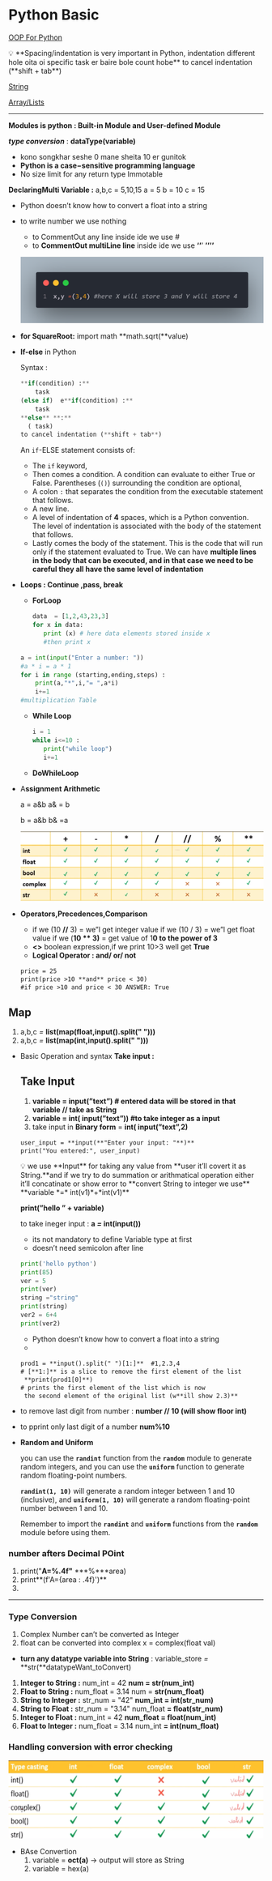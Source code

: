# Python Basic

[OOP For Python](Python%20Basic%203b3b3202e2374b0898f11a0a49432391/OOP%20For%20Python%204bedda5626734f44bae8be5f95b1ad66.md)

<aside>
💡 **Spacing/indentation is very important in Python, indentation different hole oita oi specific task er baire bole count hobe**
to cancel indentation (**shift + tab**)

</aside>

[String](Python%20Basic%203b3b3202e2374b0898f11a0a49432391/String%20f69b4278b0054f0784f3d32ee54ae5ea.md)

[Array/Lists](Python%20Basic%203b3b3202e2374b0898f11a0a49432391/Array%20Lists%2099d9d3e1d18b4eca8c3a51e7aaeca351.md)

---

**Modules is python :   Built-in Module and User-defined Module**

***type conversion*** :  **dataType(variable)**

- kono songkhar seshe 0 mane sheita 10 er gunitok
- **Python is a case−sensitive programming language**
- No size limit for any return type
Immotable

**DeclaringMulti Variable :**
a,b,c = 5,10,15
a = 5
b = 10
c = 15

- Python doesn’t know how to convert a float into a string
- to write number we use nothing
    - to CommentOut any line inside ide we use #
    - to **CommentOut multiLine line** inside ide we use **‘’**’ **’’’’**
    
    ![code.png](Python%20Basic%203b3b3202e2374b0898f11a0a49432391/code.png)
    
- **for SquareRoot:**
import math
**math.sqrt(**value)
- **If-else** in Python
    
    Syntax :
    
    ```python
    **if(condition) :**
        task
    (else if)  e**if(condition) :** 
        task
    **else** **:**
      ( task)
    to cancel indentation (**shift + tab**)
    ```
    
    An `if`-ELSE statement consists of:
    
    - The `if` keyword,
    - Then comes a condition. A condition can evaluate to either True or False. Parentheses (`()`) surrounding the condition are optional,
    - A colon `:` that separates the condition from the executable statement that follows.
    - A new line.
    - A level of indentation of **4** spaces, which is a Python convention. The level of indentation is associated with the body of the statement that follows.
    - Lastly comes the body of the statement. This is the code that will run only if the statement evaluated to True. We can have **multiple lines in the body that can be executed, and in that case we need to be careful they all have the same level of indentation**
- **Loops  : Continue ,pass, break**
    
    
    - **ForLoop**
        
        
        ```python
        data  = [1,2,43,23,3]
        for x in data:
           print (x) # here data elements stored inside x
           #then print x
        ```
        
    
    ```python
    a = int(input("Enter a number: "))
    #a * i = a * 1
    for i in range (starting,ending,steps) :
        print(a,"*",i,"= ",a*i)
        i+=1
    #multiplication Table
    ```
    
    - **While Loop**
        
        ```python
        i = 1
        while i<=10 :
           print("while loop")
           i+=1
        ```
        
    
    - **DoWhileLoop**
- A**ssignment Arithmetic**
    
    
    a = a&b
    a& = b
    
    b = a&b
    b& =a
    
    ![Untitled](Python%20Basic%203b3b3202e2374b0898f11a0a49432391/Untitled.png)
    
- **Operators,Precedences,Comparison**
    - if we (10 **//** 3) = we”l get integer value
    if we (10 / 3) = we”l get float value
    if we (**10 ** 3)** = get  value of 1**0 to the power of 3**
    - **<>** boolean expression,if we print 10>3 well get **True**
    - **Logical Operator : and/ or/ not**
    
    ```
    price = 25
    print(price >10 **and** price < 30)
    #if price >10 and price < 30 ANSWER: True
    ```
    

## Map

1. a,b,c *=* **list(map(float,input().split(" ")))**
2. a,b,c *=* **list(map(int,input().split(" ")))**

- Basic Operation and syntax **Take input :**
    
    ## Take Input
    
    1. **variable = input(”text”)   # entered data will be stored in that variable // take as String**
    2. **variable = int( input(”text”)) #to take integer as a input**
    3. take input in **Binary form** = **int( input(”text”,2)**
    
    ```
    user_input = **input(**"Enter your input: "**)**
    print("You entered:", user_input)
    ```
    
    <aside>
    💡 we use **Input** for taking any value from **user it’ll covert it as String.**and if we try to do summation or arithmatical operation either it’ll concatinate or show error
    to **convert String to integer we use**
    **variable *=* int(v1)*+*int(v1)**
    
    </aside>
    
    **print(”hello ” + variable)**
    
    to take ineger input : **a *=* int(input())**
    
    - its not mandatory to define Variable type at first
    - doesn’t need semicolon after line
    
    ```python
    print('hello python')
    print(85)
    ver = 5
    print(ver)
    string ="string"
    print(string)
    ver2 = 6+4
    print(ver2)
    ```
    
    - Python doesn’t know how to convert a float into a string
    - 
    
    ```
    prod1 = **input().split(" ")[1:]**  #1,2.3,4
    # [**1:]** is a slice to remove the first element of the list
     **print(prod1[0]**) 
    # prints the first element of the list which is now
     the second element of the original list (w**ill show 2.3)**
    ```
    
- to remove last digit from number : **number // 10 (will show floor int)**
- to pprint only last digit of a number **num%10**
- **Random and Uniform**
    
    you can use the **`randint`** function from the **`random`** module to generate random integers, and you can use the **`uniform`** function to generate random floating-point numbers.
    
     **`randint(1, 10)`** will generate a random integer between 1 and 10 (inclusive), and **`uniform(1, 10)`** will generate a random floating-point number between 1 and 10.
    
    Remember to import the **`randint`** and **`uniform`** functions from the **`random`** module before using them.
    

### **number afters Decimal POint**

1. print("**A=%.4f"** ***%***area)
2. print**(f'A={area : .4f}')**
3. 

---

### Type Conversion

1. Complex Number can’t be converted as Integer
2. float can be converted into complex 
x = complex(float val)
- **turn any datatype variable into String** : 
variable_store *=* **str(**datatypeWant_toConvert)
1. **Integer to String :**
num_int = 42
**num = str(num_int)**
2. **Float to String :**
num_float = 3.14
num = **str(num_float)**
3. **String to Integer :**
str_num = "42"
**num_int = int(str_num)**
4. **String to Float :**
str_num = "3.14"
num_float **= float(str_num)**
5. **Integer to Float :**
num_int = 42
**num_float = float(num_int)**
6. **Float to Integer :**
num_float = 3.14
num_int **= int(num_float)**

### Handling conversion with error checking

![Untitled](Python%20Basic%203b3b3202e2374b0898f11a0a49432391/String%20f69b4278b0054f0784f3d32ee54ae5ea/Untitled.png)

- BAse Convertion
    1. variable = **oct(a)** → output will store as String
    2. variable = hex(a)